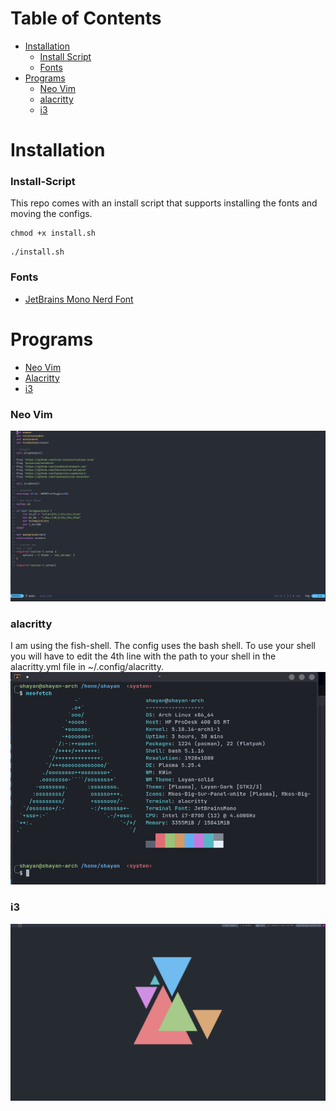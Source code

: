 # Table of Contents
- [Installation](#Installation)
	- [Install Script](#Install-Script)
	- [Fonts](#Fonts)
- [Programs](#Programs)
	- [Neo Vim](#nvim) 
	- [alacritty](#alacritty)
	- [i3](#i3)

# Installation
### Install-Script
This repo comes with an install script that supports installing the fonts and moving the configs.
```
chmod +x install.sh
```
```
./install.sh
```
### Fonts
- [JetBrains Mono Nerd Font](https://github.com/ryanoasis/nerd-fonts/tree/master/patched-fonts/JetBrainsMono/Ligatures)

# Programs
- [Neo Vim](http://neovim.io/)
- [Alacritty](https://github.com/alacritty/alacritty)
- [i3](https://i3wm.org/)

### Neo Vim
![nvim screenshot](assets/screenshots/nvim.png)

### alacritty
I am using the fish-shell. The config uses the bash shell. To use your shell you will have to edit the 4th line with the path to your shell in the alacritty.yml file in ~/.config/alacritty. 
![alacritty screenshot](assets/screenshots/alacritty.png)

### i3
![i3 screenshot](assets/screenshots/i3.png)

